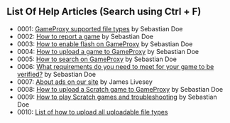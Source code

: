 ## List Of Help Articles (Search using Ctrl + F)
* 0001: [GameProxy supported file types](/help/index.html?article=0001-supportedFileTypes) by Sebastian Doe
* 0002: [How to report a game](/help/index.html?article=0002-howToReportAGame) by Sebastian Doe
* 0003: [How to enable flash on GameProxy](/help/index.html?article=0003-howToEnableFlashOnGameProxy) by Sebastian Doe
* 0004: [How to upload a game to GameProxy](/help/index.html?article=0004-howToUploadAGameToGameProxy) by Sebastian Doe
* 0005: [How to search on GameProxy](/help/index.html?article=0005-howToSearchOnGameProxy) by Sebastian Doe
* 0006: [What requirements do you need to meet for your game to be verified?](/help/index.html?article=0006-verificationRequirements) by Sebastian Doe
* 0007: [About ads on our site](/help/index.html?article=0007-aboutAds) by James Livesey
* 0008: [How to upload a Scratch game to GameProxy](/help/index.html?article=0008-howToUploadAGameFromScratchToGameProxy) by Sebastian Doe
* 0009: [How to play Scratch games and troubleshooting](/help/index.html?article=0009-howToPlayScratchGamesOnGameProxyAndTroubleshooting) by Sebastian Doe
* 0010: [List of how to upload all uploadable file types](/help/index.html?article=0010-uploadAllGameTypesList.md)
